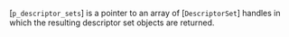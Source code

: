 [`p_descriptor_sets`] is a pointer to an array of [`DescriptorSet`]
handles in which the resulting descriptor set objects are returned.